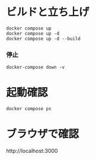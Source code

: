 # ビルドと立ち上げ
```
docker compose up
docker compose up -d
docker compose up -d --build
```

### 停止
```
docker-compose down -v
```

# 起動確認
```
docker compose ps
```

# ブラウザで確認
http://localhost:3000

